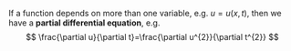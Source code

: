 If a function depends on more than one variable, e.g. $u=u(x,t)$, then we have a **partial differential equation**, e.g.
$$
\frac{\partial u}{\partial t}=\frac{\partial u^{2}}{\partial t^{2}}
$$